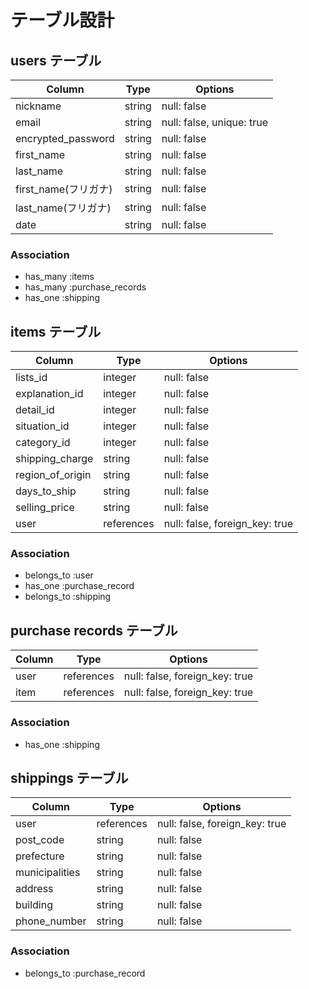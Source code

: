 # テーブル設計

## users テーブル

| Column             | Type   | Options     |
| ------------------ | ------ | ----------- |
| nickname           | string | null: false |
| email              | string | null: false, unique: true |
| encrypted_password | string | null: false |
| first_name         | string | null: false |
| last_name          | string | null: false |
| first_name(フリガナ) | string | null: false |
| last_name(フリガナ)  | string | null: false |
| date               | string | null: false |

### Association

- has_many :items
- has_many :purchase_records
- has_one  :shipping

## items テーブル

| Column          | Type        | Options                                           |
| ----------      | ----------  | ------------------------------------------------- |
| lists_id        | integer     | null: false                                       |
| explanation_id  | integer     | null: false                                       |
| detail_id       | integer     | null: false                                       |
| situation_id    | integer     | null: false                                       |
| category_id     | integer     | null: false                                       |
| shipping_charge | string     | null: false |
| region_of_origin| string     | null: false |
| days_to_ship    | string     | null: false |
| selling_price   | string     | null: false |
| user            | references| null: false, foreign_key: true                    |

### Association

- belongs_to :user
- has_one :purchase_record
- belongs_to :shipping


## purchase records テーブル

| Column       | Type       | Options                        |
| ------------ | ---------- | ------------------------------ |
| user         | references | null: false, foreign_key: true |
| item         | references | null: false, foreign_key: true |

### Association

- has_one :shipping


## shippings テーブル

| Column          | Type       | Options                        |
| ------------    | ---------- | ------------------------------ |
| user            | references | null: false, foreign_key: true |
| post_code       | string     | null: false |
| prefecture      | string     | null: false |
| municipalities  | string     | null: false |
| address         | string     | null: false |
| building        | string     | null: false |
| phone_number    | string     | null: false |


### Association

- belongs_to :purchase_record